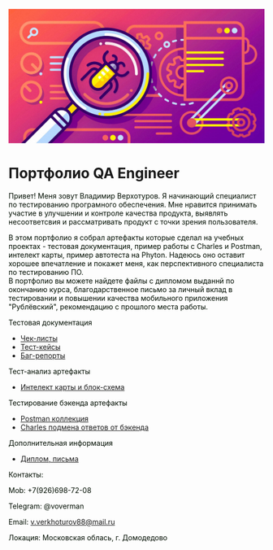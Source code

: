 ![Header](https://github.com/wren777/wren777/blob/main/assets/quality-assurance-application-development-2048x1075.jpg)

# Портфолио QA Engineer 

<font color=»white»>Привет! Меня зовут Владимир Верхотуров. Я начинающий специалист по тестированию програмного обеспечения. Мне нравится принимать участие в улучшении и контроле качества продукта, выявлять несоответсвия и рассматривать продукт с точки зрения пользователя.  
</font>

<font color=»white»> В этом портфолио я собрал артефакты которые сделал на учебных проектах - тестовая документация, пример работы с Charles и Postman, интелект карты, пример автотеста на Phyton. Надеюсь оно оставит хорошее впечатление и покажет меня, как перспективного специалиста по тестированию ПО.  
В портфолио вы можете найдете файлы с дипломом выданнй по окончанию курса, благодарственное письмо за личный вклад в тестировании и повышении качества мобильного приложения "Рублёвский", рекомендацию с прошлого места работы. 


</font>

<font color=»white»>Тестовая документация
</font>

- [Чек-листы](https://github.com/wren777/CheckList)
- [Тест-кейсы](https://github.com/wren777/TestCase)
- [Баг-репорты](https://github.com/wren777/BugReport)

<font color=»white»>Тест-анализ артефакты
</font>

- [Интелект карты и блок-схема](https://github.com/wren777/Mindemap-and-BlockDiagram)

 <font color=»white»>Тестирование бэкенда артефакты
</font>

- [Postman коллекция](https://github.com/wren777/Postman-Collection)
- [Charles подмена ответов от бэкенда](https://github.com/wren777/CharlesProxy-)

<font color=»white»>Дополнительная информация 
</font>

- [Диплом, письма](https://github.com/wren777/additional-information)  


<font color=»white»>Контакты:
</font>

<font color=»white»>Mob: +7(926)698-72-08 
</font>

<font color=»white»>Telegram: @voverman 
</font>

<font color=»white»>Email: v.verkhoturov88@mail.ru
</font>

<font color=»white»>Локация: Московская облась, г. Домодедово 
</font>


